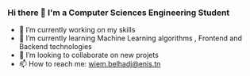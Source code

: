 ### Hi there 👋 I'm a Computer Sciences Engineering Student 

<!--
**WiemBelhadj/WiemBelhadj** is a ✨ _special_ ✨ repository because its `README.md` (this file) appears on your GitHub profile.

Here are some ideas to get you started:
- 😄 Pronouns: ...
- ⚡ Fun fact: ...
- 🤔 I’m looking for help with ...
- 💬 Ask me about ...
-->

- 🔭 I’m currently working on my skills
- 🌱 I’m currently learning Machine Learning algorithms , Frontend and Backend technologies
- 👯 I’m looking to collaborate on new projets 
- 📫 How to reach me: wiem.belhadj@enis.tn


